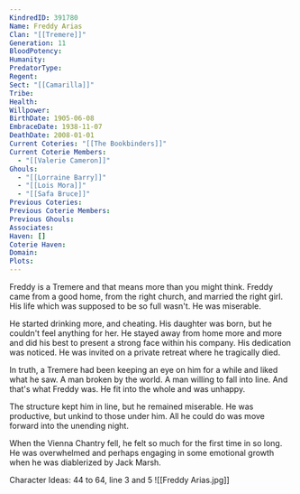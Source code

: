 ```yaml
---
KindredID: 391780
Name: Freddy Arias
Clan: "[[Tremere]]"
Generation: 11
BloodPotency: 
Humanity: 
PredatorType: 
Regent: 
Sect: "[[Camarilla]]"
Tribe: 
Health: 
Willpower: 
BirthDate: 1905-06-08
EmbraceDate: 1938-11-07
DeathDate: 2008-01-01
Current Coteries: "[[The Bookbinders]]"
Current Coterie Members:
  - "[[Valerie Cameron]]"
Ghouls:
  - "[[Lorraine Barry]]"
  - "[[Lois Mora]]"
  - "[[Safa Bruce]]"
Previous Coteries: 
Previous Coterie Members: 
Previous Ghouls: 
Associates: 
Haven: []
Coterie Haven: 
Domain: 
Plots:
---
```

Freddy is a Tremere and that means more than you might think. Freddy came from a good home, from the right church, and married the right girl. His life which was supposed to be so full wasn't. He was miserable. 

He started drinking more, and cheating. His daughter was born, but he couldn't feel anything for her. He stayed away from home more and more and did his best to present a strong face within his company. His dedication was noticed. He was invited on a private retreat where he tragically died. 

In truth, a Tremere had been keeping an eye on him for a while and liked what he saw. A man broken by the world. A man willing to fall into line. And that's what Freddy was. He fit into the whole and was unhappy. 

The structure kept him in line, but he remained miserable. He was productive, but unkind to those under him. All he could do was move forward into the unending night. 

When the Vienna Chantry fell, he felt so much for the first time in so long. He was overwhelmed and perhaps engaging in some emotional growth when he was diablerized by Jack Marsh. 

Character Ideas: 
44 to 64, line 3 and 5
![[Freddy Arias.jpg]]